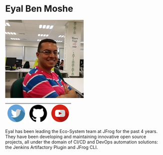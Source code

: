 # Eyal Ben Moshe

![eyalbe4](../images/headshots/eyal-ben-moshe.jpeg)

| [<img src="../images/icons/twitter.png" width="56px;"/>](https://twitter.com/eyalbe4)  | [<img src="../images/icons/github.png" width="56px;"/>](https://github.com/eyalbe4)  | [<img src="../images/icons/youtube.png" width="56px;"/>](https://www.youtube.com/watch?v=j_79PfEaE48) |
| :---: | :---: | :--: |

Eyal has been leading the Eco-System team at JFrog for the past 4 years. They have been developing and maintaining innovative open source projects, all under the domain of CI/CD and DevOps automation solutions: the Jenkins Artifactory Plugin and JFrog CLI.